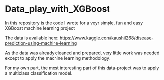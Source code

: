 # Data_play_with_XGBoost

In this repository is the code I wrote for a veyr simple, fun and easy XGBoost machine learning project

The data is available here:
https://www.kaggle.com/kaushil268/disease-prediction-using-machine-learning

As the data was already cleaned and prepared, very little work was needed except to apply the machine learning methodology.

For my own part, the most interesting part of this data-project was to apply a multiclass classification model.


